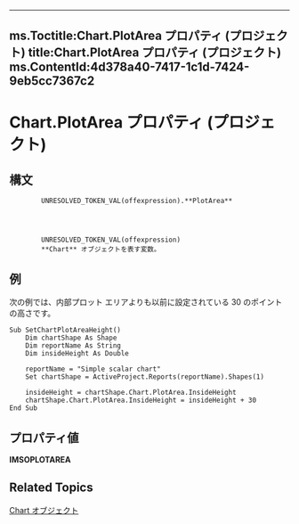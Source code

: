 
---
ms.Toctitle:Chart.PlotArea プロパティ (プロジェクト)
title:Chart.PlotArea プロパティ (プロジェクト)
ms.ContentId:4d378a40-7417-1c1d-7424-9eb5cc7367c2
---
# Chart.PlotArea プロパティ (プロジェクト)





## 構文

            UNRESOLVED_TOKEN_VAL(offexpression).**PlotArea**




            UNRESOLVED_TOKEN_VAL(offexpression)
            **Chart** オブジェクトを表す変数。



## 例
次の例では、内部プロット エリアよりも以前に設定されている 30 のポイントの高さです。

```vba
Sub SetChartPlotAreaHeight()
    Dim chartShape As Shape
    Dim reportName As String
    Dim insideHeight As Double
    
    reportName = "Simple scalar chart"
    Set chartShape = ActiveProject.Reports(reportName).Shapes(1)
    
    insideHeight = chartShape.Chart.PlotArea.InsideHeight
    chartShape.Chart.PlotArea.InsideHeight = insideHeight + 30
End Sub
```




## プロパティ値
**IMSOPLOTAREA**



## Related Topics

[Chart オブジェクト](810d4ec1-69d2-c432-b9da-57042b783b85.md)




